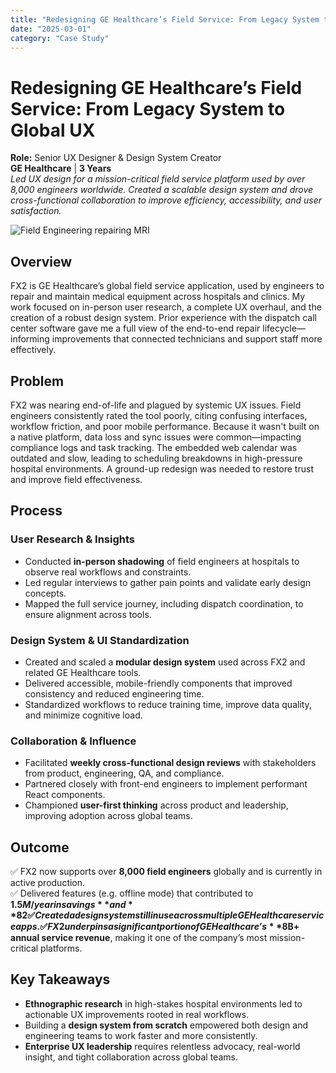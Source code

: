 ```yaml
---
title: "Redesigning GE Healthcare’s Field Service: From Legacy System to Global UX"
date: "2025-03-01"
category: "Case Study"
---
```


# Redesigning GE Healthcare’s Field Service: From Legacy System to Global UX

**Role:** Senior UX Designer & Design System Creator  
**GE Healthcare** | **3 Years**  
_Led UX design for a mission-critical field service platform used by over 8,000 engineers worldwide. Created a scalable design system and drove cross-functional collaboration to improve efficiency, accessibility, and user satisfaction._  

![Field Engineering repairing MRI](https://cdn-res.keymedia.com/cdn-cgi/image/f=auto/https://www.hrreporter.com/DynamicData/images/img4124_CSE-HealthCareGE.jpg "Field Engineer Repairing MRI")  

## Overview  
FX2 is GE Healthcare’s global field service application, used by engineers to repair and maintain medical equipment across hospitals and clinics. My work focused on in-person user research, a complete UX overhaul, and the creation of a robust design system. Prior experience with the dispatch call center software gave me a full view of the end-to-end repair lifecycle—informing improvements that connected technicians and support staff more effectively.

## Problem  
FX2 was nearing end-of-life and plagued by systemic UX issues. Field engineers consistently rated the tool poorly, citing confusing interfaces, workflow friction, and poor mobile performance. Because it wasn't built on a native platform, data loss and sync issues were common—impacting compliance logs and task tracking. The embedded web calendar was outdated and slow, leading to scheduling breakdowns in high-pressure hospital environments. A ground-up redesign was needed to restore trust and improve field effectiveness.

## Process  

### **User Research & Insights**  
- Conducted **in-person shadowing** of field engineers at hospitals to observe real workflows and constraints.  
- Led regular interviews to gather pain points and validate early design concepts.  
- Mapped the full service journey, including dispatch coordination, to ensure alignment across tools.

### **Design System & UI Standardization**  
- Created and scaled a **modular design system** used across FX2 and related GE Healthcare tools.  
- Delivered accessible, mobile-friendly components that improved consistency and reduced engineering time.  
- Standardized workflows to reduce training time, improve data quality, and minimize cognitive load.

### **Collaboration & Influence**  
- Facilitated **weekly cross-functional design reviews** with stakeholders from product, engineering, QA, and compliance.  
- Partnered closely with front-end engineers to implement performant React components.  
- Championed **user-first thinking** across product and leadership, improving adoption across global teams.

## Outcome  
✅ FX2 now supports over **8,000 field engineers** globally and is currently in active production.  
✅ Delivered features (e.g. offline mode) that contributed to **$1.5M/year in savings** and **82% mobile adoption** across LATAM and EMEA.  
✅ Created a design system still in use across multiple GE Healthcare service apps.  
✅ FX2 underpins a significant portion of GE Healthcare’s **$8B+ annual service revenue**, making it one of the company’s most mission-critical platforms.

## Key Takeaways  
- **Ethnographic research** in high-stakes hospital environments led to actionable UX improvements rooted in real workflows.  
- Building a **design system from scratch** empowered both design and engineering teams to work faster and more consistently.  
- **Enterprise UX leadership** requires relentless advocacy, real-world insight, and tight collaboration across global teams.
